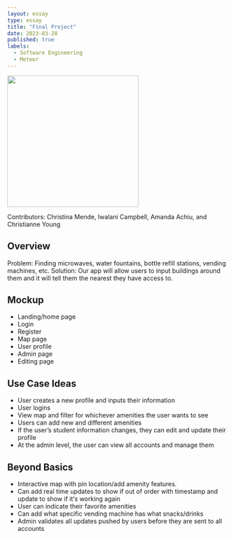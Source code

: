 ```yaml
---
layout: essay
type: essay
title: "Final Project"
date: 2023-03-28
published: true
labels:
  - Software Engineering
  - Meteor
---
```


<img width="300px" class="rounded float-start pe-4" src="../img/waterfountain.jpg">

Contributors: Christina Mende, Iwalani Campbell, Amanda Achiu, and Christianne Young

## Overview
Problem: Finding microwaves, water fountains, bottle refill stations, vending machines, etc. 
Solution: Our app will allow users to input buildings around them and it will tell them the nearest they have access to. 

## Mockup
* Landing/home page
* Login 
* Register
* Map page
* User profile
* Admin page
* Editing page

## Use Case Ideas
* User creates a new profile and inputs their information
* User logins 
* View map and filter for whichever amenities the user wants to see
* Users can add new and different amenities 
* If the user’s student information changes, they can edit and update their profile
* At the admin level, the user can view all accounts and manage them

## Beyond Basics
* Interactive map with pin location/add amenity features.
* Can add real time updates to show if out of order with timestamp and update to show if itʻs working again
* User can indicate their favorite amenities
* Can add what specific vending machine has what snacks/drinks
* Admin validates all updates pushed by users before they are sent to all accounts

